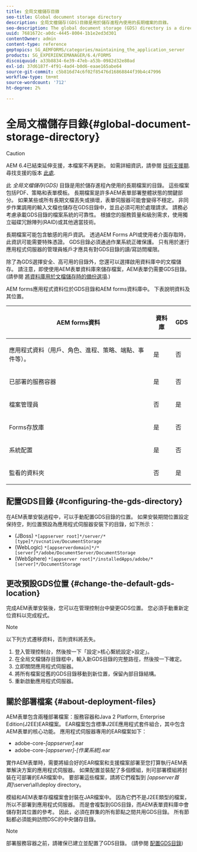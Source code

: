 ```yaml
---
title: 全局文檔儲存目錄
seo-title: Global document storage directory
description: 全局文檔儲存(GDS)目錄是用於儲存進程內使用的長期檔案的目錄。
seo-description: The global document storage (GDS) directory is a directory used to store long-lived files that are used within a process.
uuid: 7681672c-a0dc-4445-8004-1b1e2ed3d301
contentOwner: admin
content-type: reference
geptopics: SG_AEMFORMS/categories/maintaining_the_application_server
products: SG_EXPERIENCEMANAGER/6.4/FORMS
discoiquuid: a33b8834-6e39-47eb-a53b-0982d32e80ad
exl-id: 37d6187f-4f91-4ad4-b0d6-eaae165abe64
source-git-commit: c5b816d74c6f02f85476d16868844f39b4c47996
workflow-type: tm+mt
source-wordcount: '712'
ht-degree: 2%

---
```


# 全局文檔儲存目錄{#global-document-storage-directory}

>[!CAUTION]
>
>AEM 6.4已結束延伸支援，本檔案不再更新。 如需詳細資訊，請參閱 [技術支援期](https://helpx.adobe.com//tw/support/programs/eol-matrix.html). 尋找支援的版本 [此處](https://experienceleague.adobe.com/docs/).

此 *全局文檔儲存(GDS)* 目錄是用於儲存進程內使用的長期檔案的目錄。 這些檔案包括PDF、策略和表單模板。 長期檔案是許多AEM表單部署整體狀態的關鍵部分。 如果某些或所有長期文檔丟失或損壞，表單伺服器可能會變得不穩定。 非同步作業調用的輸入文檔也儲存在GDS目錄中，並且必須可用於處理請求。 請務必考慮承載GDS目錄的檔案系統的可靠性。 根據您的服務質量和級別需求，使用獨立磁碟冗餘陣列(RAID)或其他適當技術。

長期檔案可能包含敏感的用戶資訊。 透過AEM Forms API或使用者介面存取時，此資訊可能需要特殊憑證。 GDS目錄必須通過作業系統正確保護。 只有用於運行應用程式伺服器的管理員帳戶才應具有對GDS目錄的讀/寫訪問權限。

除了為GDS選擇安全、高可用的目錄外，您還可以選擇啟用資料庫中的文檔儲存。 請注意，即使使用AEM表單資料庫來儲存檔案，AEM表單仍需要GDS目錄。 (請參閱 [將資料庫用於文檔儲存時的備份選項](/help/forms/using/admin-help/files-back-recover.md#backup-options-when-database-is-used-for-document-storage).)

AEM forms應用程式資料位於GDS目錄和AEM forms資料庫中。 下表說明資料及其位置。

<table> 
 <thead> 
  <tr> 
   <th><p>AEM forms資料</p></th> 
   <th><p>資料庫</p></th> 
   <th><p>GDS</p></th> 
  </tr> 
 </thead> 
 <tbody>
  <tr> 
   <td><p>應用程式資料（用戶、角色、進程、策略、端點、事件等）。</p></td> 
   <td><p>是</p></td> 
   <td><p>否</p></td> 
  </tr> 
  <tr> 
   <td><p>已部署的服務容器</p></td> 
   <td><p>是</p></td> 
   <td><p>否</p></td> 
  </tr> 
  <tr> 
   <td><p>檔案管理員 </p></td> 
   <td><p>否</p></td> 
   <td><p>是</p></td> 
  </tr> 
  <tr> 
   <td><p>Forms存放庫</p></td> 
   <td><p>是</p></td> 
   <td><p>否</p></td> 
  </tr> 
  <tr> 
   <td><p>系統配置</p></td> 
   <td><p>是</p></td> 
   <td><p>否</p></td> 
  </tr> 
  <tr> 
   <td><p>監看的資料夾</p></td> 
   <td><p>否</p></td> 
   <td><p>是</p></td> 
  </tr> 
 </tbody> 
</table>

## 配置GDS目錄 {#configuring-the-gds-directory}

在AEM表單安裝過程中，可以手動配置GDS目錄的位置。 如果安裝期間位置設定保持空，則位置預設為應用程式伺服器安裝下的目錄，如下所示：

* (JBoss) `*[appserver root]*/server/*[type]*/svcnative/DocumentStorage`
* (WebLogic) `*[appserverdomain]*/*[server]*/adobe/DocumentServer/DocumentStorage`
* (WebSphere) `*[appserver root]*/installedApps/adobe/*[server]*/DocumentStorage`

## 更改預設GDS位置 {#change-the-default-gds-location}

完成AEM表單安裝後，您可以在管理控制台中變更GDS位置。 您必須手動重新定位資料以完成程式。

>[!NOTE]
>
>以下列方式遷移資料，否則資料將丟失。

1. 登入管理控制台，然後按一下「設定>核心繫統設定>設定」。
1. 在全局文檔儲存目錄框中，輸入新GDS目錄的完整路徑，然後按一下確定。
1. 立即關閉應用程式伺服器。
1. 將所有檔案從舊的GDS目錄移動到新位置，保留內部目錄結構。
1. 重新啟動應用程式伺服器。

## 關於部署檔案 {#about-deployment-files}

AEM表單包含兩種部署檔案：服務容器和Java 2 Platform, Enterprise Edition(J2EE)EAR檔案。 EAR檔案包含標準J2EE應用程式套件組合，其中包含AEM表單的核心功能。 應用程式伺服器專用的EAR檔案如下：

* adobe-core-*[appserver]*.ear
* adobe-core-*[appserver]*-*[作業系統]*.ear

實作AEM表單時，需要將組合好的EAR檔案和支援檔案部署至您打算執行AEM表單解決方案的應用程式伺服器。 如果配置並裝配了多個模組，則可部署模組將封裝在可部署的EAR檔案中。 要部署這些檔案，請將它們複製到 *[appserver首頁]*\server\all\deploy directory。

模組和AEM表單存檔檔案會封裝在JAR檔案中。 因為它們不是J2EE類型的檔案，所以不部署到應用程式伺服器。 而是會複製到GDS目錄，而AEM表單資料庫中會儲存對其位置的參考。 因此，必須在群集的所有節點之間共用GDS目錄。 所有節點都必須能夠訪問DSC的中央儲存目錄。

>[!NOTE]
>
>部署服務容器之前，請確保已建立並配置了GDS目錄。 (請參閱 [配置GDS目錄](global-document-storage-directory.md#configuring-the-gds-directory))
